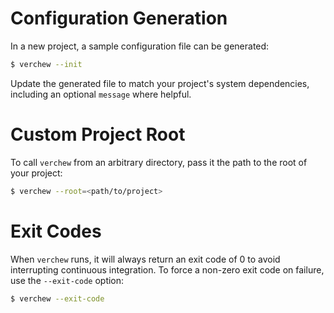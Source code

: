 # Configuration Generation

In a new project, a sample configuration file can be generated:

```sh
$ verchew --init
```

Update the generated file to match your project's system dependencies, including an optional `message` where helpful.

# Custom Project Root

To call `verchew` from an arbitrary directory, pass it the path to the root of your project:

```sh
$ verchew --root=<path/to/project>
```

# Exit Codes

When `verchew` runs, it will always return an exit code of 0 to avoid interrupting continuous integration. To force a non-zero exit code on failure, use the `--exit-code` option:

```sh
$ verchew --exit-code
```
